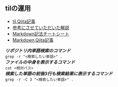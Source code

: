 ## tilの運用

- [til,Qiita記事](https://qiita.com/nemui_/items/239335b4ed0c3c797add)
- [参考にさせていただいた解説](https://gist.github.com/shioimm/87c2cebfabf4fb89c4d1dbf65a1eb6b1)
- [Markdown記法チートシート](https://gist.github.com/mignonstyle/083c9e1651d7734f84c99b8cf49d57fa#file-markdown-cheatsheet-md)
- [Markdown,Qiita記事](https://qiita.com/Qiita/items/c686397e4a0f4f11683d)

***リポジトリ内単語検索のコマンド***  
`grep -r "<検索したい単語>" .`
<br>
***ファイルの中身を表示するコマンド***  
`cat <相対パス>`
<br>
***検索した単語の前後3行も検索結果に表示するコマンド***  
`grep -r -C 3 "<検索したい単語>" .`
<br>